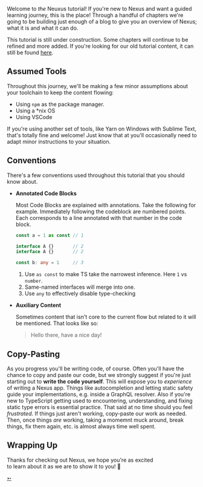 Welcome to _the_ Neuxus tutorial! If you're new to Nexus and want a guided learning journey, this is the place! Through a handful of chapters we're going to be building just enough of a blog to give you an overview of Nexus; what it is and what it can do.

This tutorial is still under construction. Some chapters will continue to be refined and more added. If you're looking for our old tutorial content, it can still be found [here](/getting-started/tutorial).

## Assumed Tools

Throughout this journey, we'll be making a few minor assumptions about your toolchain to keep the content flowing:

- Using `npm` as the package manager.
- Using a \*nix OS
- Using VSCode

If you're using another set of tools, like Yarn on Windows with Sublime Text, that's totally fine and welcome! Just know that at you'll occasionally need to adapt minor instructions to your situation.

## Conventions

There's a few conventions used throughout this tutorial that you should know about.

- **Annotated Code Blocks**

  Most Code Blocks are explained with annotations. Take the following for example. Immediately following the codeblock are numbered points. Each corresponds to a line annotated with that number in the code block.

  <!-- prettier-ignore -->
  ```ts
  const a = 1 as const // 1

  interface A {}       // 2
  interface A {}       // 2

  const b: any = 1     // 3
  ```

  1. Use `as const` to make TS take the narrowest inference. Here `1` vs `number`.
  2. Same-named interfaces will merge into one.
  3. Use `any` to effectively disable type-checking

- **Auxiliary Content**

  Sometimes content that isn't core to the current flow but related to it will be mentioned. That looks like so:

  > Hello there, have a nice day!

## Copy-Pasting

As you progress you'll be writing code, of course. Often you'll have the chance to copy and paste our code, but we strongly suggest if you're just starting out to **write the code yourself**. This will expose you to _experience_ of writing a Nexus app. Things like autocompletion and letting static safety guide your implementations, e.g. inside a GraphQL resolver. Also if you're new to TypeScript getting used to encountering, understanding, and fixing static type errors is essential practice. That said at no time should you feel _frustrated_. If things just aren't working, copy-paste our work as needed. Then, once things _are_ working, taking a momemnt muck around, break things, fix them again, etc. is almost always time well spent.

## Wrapping Up

Thanks for checking out Nexus, we hope you're as excited<br>to learn about it as we are to show it to you! :rocket:

<div class="NextIs NextChapter"></div>

[➳](/tutorial/chapter-1-setup-and-first-query)
